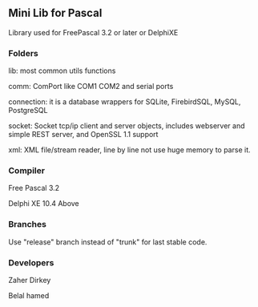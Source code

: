 ## Mini Lib for Pascal ##

Library used for FreePascal 3.2 or later or DelphiXE

### Folders ###

lib: most common utils functions

comm: ComPort like COM1 COM2 and serial ports

connection: it is a database wrappers for SQLite, FirebirdSQL, MySQL, PostgreSQL

socket: Socket tcp/ip client and server objects, includes webserver and simple REST server, and OpenSSL 1.1 support

xml: XML file/stream reader, line by line not use huge memory to parse it.

### Compiler ###

Free Pascal 3.2

Delphi XE 10.4 Above

### Branches ###

Use "release" branch instead of "trunk" for last stable code.

### Developers ###

Zaher Dirkey <zaherdirkey at gmail dot com>

Belal hamed <belalhamed at gmail dot com>
